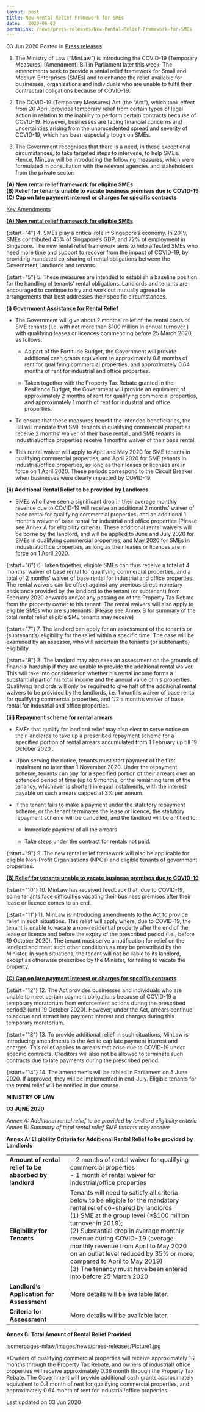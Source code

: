 ```yaml
---
layout: post
title: New Rental Relief Framework for SMEs
date:   2020-06-03
permalink: /news/press-releases/New-Rental-Relief-Framework-for-SMEs
---
```


03 Jun 2020 Posted in [Press releases](/news/press-releases)


1.	The Ministry of Law (“MinLaw”) is introducing the COVID-19 (Temporary Measures) (Amendment) Bill in Parliament later this week. The amendments seek to provide a rental relief framework for Small and Medium Enterprises (SMEs) and to enhance the relief available for businesses, organisations and individuals who are unable to fulfil their contractual obligations because of COVID-19. 

2.	The COVID-19 (Temporary Measures) Act (the “Act”), which took effect from 20 April, provides temporary relief from certain types of legal action in relation to the inability to perform certain contracts because of COVID-19. However, businesses are facing financial concerns and uncertainties arising from the unprecedented spread and severity of COVID-19, which has been especially tough on SMEs. 

3.	The Government recognises that there is a need, in these exceptional circumstances, to take targeted steps to intervene, to help SMEs. Hence, MinLaw will be introducing the following measures, which were formulated in consultation with the relevant agencies and stakeholders from the private sector:

**(A)	New rental relief framework for eligible SMEs**<br>
**(B)	Relief for tenants unable to vacate business premises due to COVID-19**<br>
**(C)	Cap on late payment interest or charges for specific contracts**

<u>Key Amendments</u>

**<u>(A)	New rental relief framework for eligible SMEs</u>**

{:start="4"}
4.	SMEs play a critical role in Singapore’s economy. In 2019, SMEs contributed 45% of Singapore’s GDP, and 72% of employment in Singapore. The new rental relief framework aims to help affected SMEs who need more time and support to recover from the impact of COVID-19, by providing mandated co-sharing of rental obligations between the Government, landlords and tenants.

{:start="5"}
5.	These measures are intended to establish a baseline position for the handling of tenants’ rental obligations. Landlords and tenants are encouraged to continue to try and work out mutually agreeable arrangements that best addresses their specific circumstances.

**(i)	Government Assistance for Rental Relief** 

*	The Government will give about 2 months’ relief of the rental costs of SME tenants (i.e. with not more than $100 million in annual turnover ) with qualifying leases or licences commencing before 25 March 2020, as follows: 

    * As part of the Fortitude Budget, the Government will provide additional cash grants equivalent to approximately 0.8 months of rent for qualifying commercial properties, and approximately 0.64 months of rent for industrial and office properties. 

    * Taken together with the Property Tax Rebate granted in the Resilience Budget, the Government will provide an equivalent of approximately 2 months of rent for qualifying commercial properties, and approximately 1 month of rent for industrial and office properties. 

*	To ensure that these measures benefit the intended beneficiaries, the Bill will mandate that SME tenants in qualifying commercial properties receive 2 months’ waiver of their base rental , and SME tenants in industrial/office properties receive 1 month’s waiver of their base rental.  

*	This rental waiver will apply to April and May 2020 for SME tenants in qualifying commercial properties, and April 2020 for SME tenants in industrial/office properties, as long as their leases or licenses are in force on 1 April 2020. These periods correspond to the Circuit Breaker when businesses were clearly impacted by COVID-19.

**(ii)	Additional Rental Relief to be provided by Landlords**

*	SMEs who have seen a significant drop in their average monthly revenue due to COVID-19 will receive an additional 2 months’ waiver of base rental for qualifying commercial properties, and an additional 1 month’s waiver of base rental for industrial and office properties (Please see Annex A for eligibility criteria). These additional rental waivers will be borne by the landlord, and will be applied to June and July 2020 for SMEs in qualifying commercial properties, and May 2020 for SMEs in industrial/office properties, as long as their leases or licences are in force on 1 April 2020. 

{:start="6"}
6.	Taken together, eligible SMEs can thus receive a total of 4 months’ waiver of base rental for qualifying commercial properties, and a total of 2 months’ waiver of base rental for industrial and office properties. The rental waivers can be offset against any previous direct monetary assistance provided by the landlord to the tenant (or subtenant) from February 2020 onwards and/or any passing on of the Property Tax Rebate from the property owner to his tenant. The rental waivers will also apply to eligible SMEs who are subtenants.  (Please see Annex B for summary of the total rental relief eligible SME tenants may receive)

{:start="7"}
7.	The landlord can apply for an assessment of the tenant’s or (subtenant’s) eligibility for the relief within a specific time. The case will be examined by an assessor, who will ascertain the tenant’s (or subtenant’s) eligibility. 

{:start="8"}
8.	The landlord may also seek an assessment on the grounds of financial hardship if they are unable to provide the additional rental waiver. This will take into consideration whether his rental income forms a substantial part of his total income and the annual value of his properties. Qualifying landlords will only be required to give half of the additional rental waivers to be provided by the landlords, i.e. 1 month’s waiver of base rental for qualifying commercial properties, and 1/2 a month’s waiver of base rental for industrial and office properties.

**(iii)	Repayment scheme for rental arrears**

*	SMEs that qualify for landlord relief may also elect to serve notice on their landlords to take up a prescribed repayment scheme for a specified portion of rental arrears accumulated from 1 February up till 19 October 2020 . 

*	Upon serving the notice, tenants must start payment of the first instalment no later than 1 November 2020. Under the repayment scheme, tenants can pay for a specified portion of their arrears over an extended period of time (up to 9 months, or the remaining term of the tenancy, whichever is shorter) in equal instalments, with the interest payable on such arrears capped at 3% per annum. 

*	If the tenant fails to make a payment under the statutory repayment scheme, or the tenant terminates the lease or licence, the statutory repayment scheme will be cancelled, and the landlord will be entitled to:

    *	Immediate payment of all the arrears

    * Take steps under the contract for rentals not paid.

{:start="9"}
9.	The new rental relief framework will also be applicable for eligible Non-Profit Organisations (NPOs) and eligible tenants of government properties. 

**<u>(B)	Relief for tenants unable to vacate business premises due to COVID-19</u>**

{:start="10"}
10.	MinLaw has received feedback that, due to COVID-19, some tenants face difficulties vacating their business premises after their lease or licence comes to an end. 

{:start="11"}
11.	MinLaw is introducing amendments to the Act to provide relief in such situations. This relief will apply where, due to COVID-19, the tenant is unable to vacate a non-residential property after the end of the lease or licence and before the expiry of the prescribed period (i.e., before 19 October 2020). The tenant must serve a notification for relief on the landlord and meet such other conditions as may be prescribed by the Minister. In such situations, the tenant will not be liable to its landlord, except as otherwise prescribed by the Minister, for failing to vacate the property.

**<u>(C)	Cap on late payment interest or charges for specific contracts</u>**

{:start="12"}
12.	The Act provides businesses and individuals who are unable to meet certain payment obligations because of COVID-19 a temporary moratorium from enforcement actions during the prescribed period2 (until 19 October 2020). However, under the Act, arrears continue to accrue and attract late payment interest and charges during this temporary moratorium. 

{:start="13"}
13.	To provide additional relief in such situations, MinLaw is introducing amendments to the Act to cap late payment interest and charges. This relief applies to arrears that arise due to COVID-19 under specific contracts. Creditors will also not be allowed to terminate such contracts due to late payments during the prescribed period. 

{:start="14"}
14.	The amendments will be tabled in Parliament on 5 June 2020. If approved, they will be implemented in end-July. Eligible tenants for the rental relief will be notified in due course. 


**MINISTRY OF LAW**

**03 JUNE 2020**


*Annex A: Additional rental relief to be provided by landlord eligibility criteria*<br>
*Annex B: Summary of total rental relief SME tenants may receive*


**Annex A: Eligibility Criteria for Additional Rental Relief to be provided by Landlords**

|	|	|
|--|--|
|**Amount of rental relief to be absorbed by landlord** | - 	2 months of rental waiver for qualifying commercial properties <br> - 1 month of rental waiver for industrial/office properties  |
|**Eligibility for Tenants**  | Tenants will need to satisfy all criteria below to be eligible for the mandatory rental relief co-shared by landlords<br>(1)  SME at the group level (≤$100 million turnover in 2019);<br>(2) Substantial drop in average monthly revenue during COVID-19 (average monthly revenue from April to May 2020 on an outlet level reduced by 35% or more, compared to April to May 2019)<br>(3) The tenancy must have been entered into before 25 March 2020 |
|**Landlord’s Application for Assessment**	|	More details will be available later.|
|**Criteria for Assessment**	|	More details will be available later.|


**Annex B: Total Amount of Rental Relief Provided**

isomerpages-mlaw/images/news/press-releases/Picture1.jpg

*Owners of qualifying commercial properties will receive approximately 1.2 months through the Property Tax Rebate, and owners of industrial/ office properties will receive approximately 0.36 month through the Property Tax Rebate. The Government will provide additional cash grants approximately equivalent to 0.8 month of rent for qualifying commercial properties, and approximately 0.64 month of rent for industrial/office properties.

<p class="right-side-updated">Last updated on 03 Jun 2020</p>
